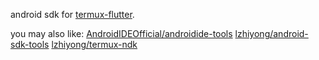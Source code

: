 android sdk for [termux-flutter](https://github.com/mumumusuc/termux-flutter).

you may also like:
[AndroidIDEOfficial/androidide-tools](https://github.com/AndroidIDEOfficial/androidide-tools)
[lzhiyong/android-sdk-tools](https://github.com/lzhiyong/android-sdk-tools)
[lzhiyong/termux-ndk](https://github.com/lzhiyong/termux-ndk)
